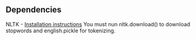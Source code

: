 Dependencies
------------

NLTK - <a href="http://www.nltk.org/install.html">Installation instructions</a>
You must nun nltk.download() to download stopwords and english.pickle for tokenizing.